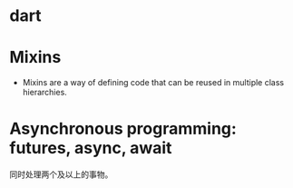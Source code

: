 # dart
# Mixins
- Mixins are a way of defining code that can be reused in multiple class hierarchies.
# Asynchronous programming: futures, async, await
同时处理两个及以上的事物。
```

```